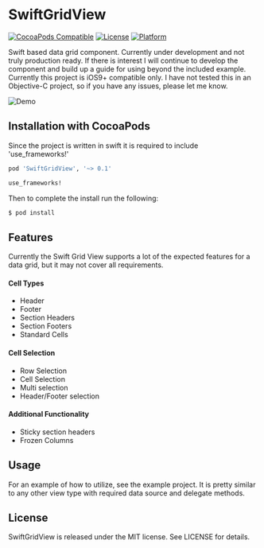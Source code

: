 SwiftGridView
============

[![CocoaPods Compatible](https://img.shields.io/cocoapods/v/SwiftGridView.svg?style=flat)](http://cocoapods.org/pods/SwiftGridView)
[![License](https://img.shields.io/cocoapods/l/SwiftGridView.svg?style=flat)](http://cocoapods.org/pods/SwiftGridView)
[![Platform](https://img.shields.io/cocoapods/p/SwiftGridView.svg?style=flat)](http://cocoadocs.org/docsets/SwiftGridView)

Swift based data grid component. Currently under development and not truly production ready. If there is interest I will continue to develop the component and build up a guide for using beyond the included example. Currently this project is iOS9+ compatible only. I have not tested this in an Objective-C project, so if you have any issues, please let me know.

![Demo](http://giant.gfycat.com/IllAmbitiousBackswimmer.gif)

## Installation with CocoaPods

Since the project is written in swift it is required to include 'use_frameworks!'
```ruby
pod 'SwiftGridView', '~> 0.1'

use_frameworks!
```

Then to complete the install run the following:
```bash
$ pod install
```

## Features

Currently the Swift Grid View supports a lot of the expected features for a data grid, but it may not cover all requirements.

#### Cell Types
- Header
- Footer
- Section Headers
- Section Footers
- Standard Cells

#### Cell Selection
- Row Selection
- Cell Selection
- Multi selection 
- Header/Footer selection

#### Additional Functionality
- Sticky section headers
- Frozen Columns

## Usage

For an example of how to utilize, see the example project. It is pretty similar to any other view type with required data source and delegate methods.

## License

SwiftGridView is released under the MIT license. See LICENSE for details.
